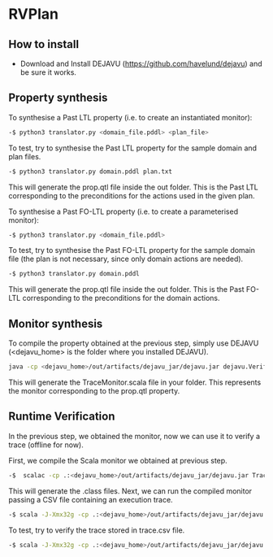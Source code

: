# RVPlan

## How to install

- Download and Install DEJAVU (https://github.com/havelund/dejavu) and be sure it works.

## Property synthesis

To synthesise a Past LTL property (i.e. to create an instantiated monitor):
```bash
-$ python3 translator.py <domain_file.pddl> <plan_file>
```
To test, try to synthesise the Past LTL property for the sample domain and plan files.
```bash
-$ python3 translator.py domain.pddl plan.txt
```
This will generate the prop.qtl file inside the out folder. This is the Past LTL corresponding to the preconditions for the actions used in the given plan.

To synthesise a Past FO-LTL property (i.e. to create a parameterised monitor):
```bash
-$ python3 translator.py <domain_file.pddl>
```
To test, try to synthesise the Past FO-LTL property for the sample domain file (the plan is not necessary, since only domain actions are needed).
```bash
-$ python3 translator.py domain.pddl
```
This will generate the prop.qtl file inside the out folder. This is the Past FO-LTL corresponding to the preconditions for the domain actions.

## Monitor synthesis

To compile the property obtained at the previous step, simply use DEJAVU (<dejavu_home> is the folder where you installed DEJAVU).
```bash
java -cp <dejavu_home>/out/artifacts/dejavu_jar/dejavu.jar dejavu.Verify ./out/prop.qtl | grep -v "Elapsed total"
```
This will generate the TraceMonitor.scala file in your folder. This represents the monitor corresponding to the prop.qtl property.

## Runtime Verification

In the previous step, we obtained the monitor, now we can use it to verify a trace (offline for now).

First, we compile the Scala monitor we obtained at previous step.
```bash
-$  scalac -cp .:<dejavu_home>/out/artifacts/dejavu_jar/dejavu.jar TraceMonitor.scala 2>&1 | grep -v "warning"
```
This will generate the .class files. Next, we can run the compiled monitor passing a CSV file containing an execution trace.
```bash
-$ scala -J-Xmx32g -cp .:<dejavu_home>/out/artifacts/dejavu_jar/dejavu.jar TraceMonitor <trace_to_analyse> 20  2>&1  | grep -v "Resizing" | grep -v "load BDD package" | grep -v "Garbage collection"
```
To test, try to verify the trace stored in trace.csv file.
```bash
-$ scala -J-Xmx32g -cp .:<dejavu_home>/out/artifacts/dejavu_jar/dejavu.jar TraceMonitor ./trace.csv 20  2>&1  | grep -v "Resizing" | grep -v "load BDD package" | grep -v "Garbage collection"
```
